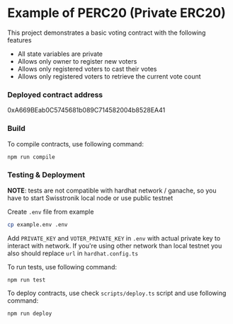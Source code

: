 # Example of PERC20 (Private ERC20)

This project demonstrates a basic voting contract with the following features

- All state variables are private
- Allows only owner to register new voters
- Allows only registered voters to cast their votes
- Allows only registered voters to retrieve the current vote count

### Deployed contract address

0xA669BEab0C5745681b089C714582004b8528EA41

### Build

To compile contracts, use following command:

```sh
npm run compile
```

### Testing & Deployment

<b>NOTE</b>: tests are not compatible with hardhat network / ganache, so you have to start Swisstronik local node or use public testnet

Create `.env` file from example

```sh
cp example.env .env
```

Add `PRIVATE_KEY` and `VOTER_PRIVATE_KEY` in `.env` with actual private key to interact with network. If you're using other network than local testnet you also should replace `url` in `hardhat.config.ts`

To run tests, use following command:

```sh
npm run test
```

To deploy contracts, use check `scripts/deploy.ts` script and use following command:

```sh
npm run deploy
```
